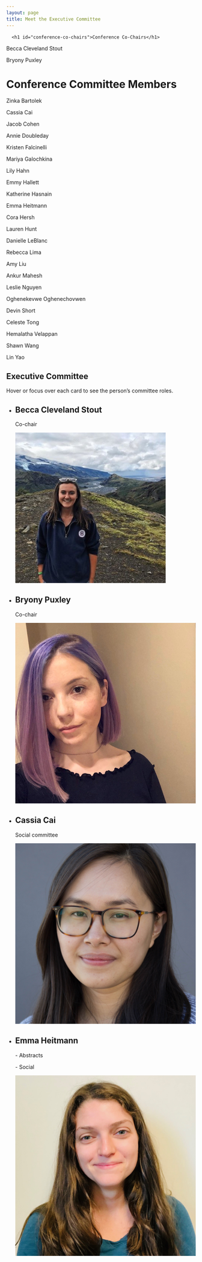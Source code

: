 ```yaml
---
layout: page
title: Meet the Executive Committee
---
```


<link rel="stylesheet" type="text/css" href="/assets/css/grid2.css">


<div class=" container-md " role="main">
  <div class="row">
    <div class=" col ">
      

      <h1 id="conference-co-chairs">Conference Co-Chairs</h1>
<p>Becca Cleveland Stout</p>

<p>Bryony Puxley</p>

<h1 id="conference-committee-members">Conference Committee Members</h1>
<p>Zinka Bartolek</p>

<p>Cassia Cai</p>

<p>Jacob Cohen</p>

<p>Annie Doubleday</p>

<p>Kristen Falcinelli</p>

<p>Mariya Galochkina</p>

<p>Lily Hahn</p>

<p>Emmy Hallett</p>

<p>Katherine Hasnain</p>

<p>Emma Heitmann</p>

<p>Cora Hersh</p>

<p>Lauren Hunt</p>

<p>Danielle LeBlanc</p>

<p>Rebecca Lima</p>

<p>Amy Liu</p>

<p>Ankur Mahesh</p>

<p>Leslie Nguyen</p>

<p>Oghenekevwe Oghenechovwen</p>

<p>Devin Short</p>

<p>Celeste Tong</p>

<p>Hemalatha Velappan</p>

<p>Shawn Wang</p>

<p>Lin Yao</p> 
  </div>
</div>

<article class="flow">
  <h1>Executive Committee</h1>
  <p>Hover or focus over each card to see the person’s committee roles.</p>
  <div class="team">
    <ul class="auto-grid" role="list">
      <li>
        <div class="profile">
          <h2 class="profile__name">Becca Cleveland Stout</h2>
          <p>Co-chair</p>
          <img alt="Becca Cleveland Stout" src="/assets/img/headshots/Rebecca_ClevelandStout.jpg" />
        </div>
      </li>
      <li>
        <div class="profile">
          <h2 class="profile__name">Bryony Puxley</h2>
          <p>Co-chair</p>
          <img alt="Profile shot for Bryony Puxley" src="/assets/img/headshots/Puxley_Bryony.jpeg" />
        </div>
      </li>
      <li>
        <div class="profile">
          <h2 class="profile__name">Cassia Cai</h2>
          <p>Social committee</p>
          <img alt="Profile shot for Cassia Cai" src="/assets/img/headshots/Cassia Cai.jpeg" />
        </div>
      </li>
      <li>
        <div class="profile">
          <h2 class="profile__name">Emma Heitmann</h2>
          <p>- Abstracts</p>
          <p>- Social</p>
          <img alt="Profile shot for Nicholas Castro" src="/assets/img/headshots/Emma Heitmann.jpeg" />
        </div>
      </li>
    </ul>
  </div>
</article>